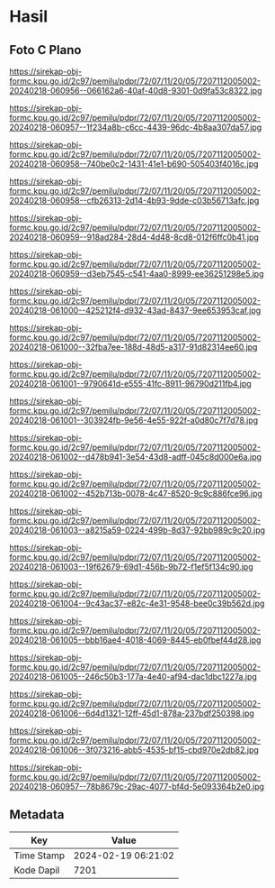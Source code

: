 # Hasil

## Foto C Plano

https://sirekap-obj-formc.kpu.go.id/2c97/pemilu/pdpr/72/07/11/20/05/7207112005002-20240218-060956--066162a6-40af-40d8-9301-0d9fa53c8322.jpg

https://sirekap-obj-formc.kpu.go.id/2c97/pemilu/pdpr/72/07/11/20/05/7207112005002-20240218-060957--1f234a8b-c6cc-4439-96dc-4b8aa307da57.jpg

https://sirekap-obj-formc.kpu.go.id/2c97/pemilu/pdpr/72/07/11/20/05/7207112005002-20240218-060958--740be0c2-1431-41e1-b690-505403f4016c.jpg

https://sirekap-obj-formc.kpu.go.id/2c97/pemilu/pdpr/72/07/11/20/05/7207112005002-20240218-060958--cfb26313-2d14-4b93-9dde-c03b56713afc.jpg

https://sirekap-obj-formc.kpu.go.id/2c97/pemilu/pdpr/72/07/11/20/05/7207112005002-20240218-060959--918ad284-28d4-4d48-8cd8-012f6ffc0b41.jpg

https://sirekap-obj-formc.kpu.go.id/2c97/pemilu/pdpr/72/07/11/20/05/7207112005002-20240218-060959--d3eb7545-c541-4aa0-8999-ee36251298e5.jpg

https://sirekap-obj-formc.kpu.go.id/2c97/pemilu/pdpr/72/07/11/20/05/7207112005002-20240218-061000--425212f4-d932-43ad-8437-9ee653953caf.jpg

https://sirekap-obj-formc.kpu.go.id/2c97/pemilu/pdpr/72/07/11/20/05/7207112005002-20240218-061000--32fba7ee-188d-48d5-a317-91d82314ee60.jpg

https://sirekap-obj-formc.kpu.go.id/2c97/pemilu/pdpr/72/07/11/20/05/7207112005002-20240218-061001--9790641d-e555-41fc-8911-96790d211fb4.jpg

https://sirekap-obj-formc.kpu.go.id/2c97/pemilu/pdpr/72/07/11/20/05/7207112005002-20240218-061001--303924fb-9e56-4e55-922f-a0d80c7f7d78.jpg

https://sirekap-obj-formc.kpu.go.id/2c97/pemilu/pdpr/72/07/11/20/05/7207112005002-20240218-061002--d478b941-3e54-43d8-adff-045c8d000e6a.jpg

https://sirekap-obj-formc.kpu.go.id/2c97/pemilu/pdpr/72/07/11/20/05/7207112005002-20240218-061002--452b713b-0078-4c47-8520-9c9c886fce96.jpg

https://sirekap-obj-formc.kpu.go.id/2c97/pemilu/pdpr/72/07/11/20/05/7207112005002-20240218-061003--a8215a59-0224-499b-8d37-92bb989c9c20.jpg

https://sirekap-obj-formc.kpu.go.id/2c97/pemilu/pdpr/72/07/11/20/05/7207112005002-20240218-061003--19f62679-69d1-456b-9b72-f1ef5f134c90.jpg

https://sirekap-obj-formc.kpu.go.id/2c97/pemilu/pdpr/72/07/11/20/05/7207112005002-20240218-061004--9c43ac37-e82c-4e31-9548-bee0c39b562d.jpg

https://sirekap-obj-formc.kpu.go.id/2c97/pemilu/pdpr/72/07/11/20/05/7207112005002-20240218-061005--bbb16ae4-4018-4069-8445-eb0fbef44d28.jpg

https://sirekap-obj-formc.kpu.go.id/2c97/pemilu/pdpr/72/07/11/20/05/7207112005002-20240218-061005--246c50b3-177a-4e40-af94-dac1dbc1227a.jpg

https://sirekap-obj-formc.kpu.go.id/2c97/pemilu/pdpr/72/07/11/20/05/7207112005002-20240218-061006--6d4d1321-12ff-45d1-878a-237bdf250398.jpg

https://sirekap-obj-formc.kpu.go.id/2c97/pemilu/pdpr/72/07/11/20/05/7207112005002-20240218-061006--3f073216-abb5-4535-bf15-cbd970e2db82.jpg

https://sirekap-obj-formc.kpu.go.id/2c97/pemilu/pdpr/72/07/11/20/05/7207112005002-20240218-060957--78b8679c-29ac-4077-bf4d-5e093364b2e0.jpg


## Metadata

| Key        | Value               |
| ---------- | ------------------- |
| Time Stamp | 2024-02-19 06:21:02 |
| Kode Dapil | 7201                |



